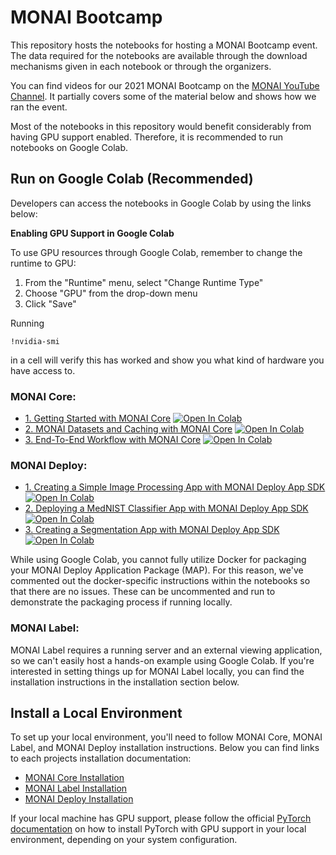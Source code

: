 # MONAI Bootcamp
This repository hosts the notebooks for hosting a MONAI Bootcamp event. The data required for the notebooks are available through the download mechanisms given in each notebook or through the organizers.

You can find videos for our 2021 MONAI Bootcamp on the [MONAI YouTube Channel](https://www.youtube.com/playlist?list=PLtoSVSQ2XzyCobzE6NvwjNpITsQyPUtfs). It partially covers some of the material below and shows how we ran the event.

Most of the notebooks in this repository would benefit considerably from having GPU support enabled. Therefore, it is recommended to run notebooks on Google Colab.

## Run on Google Colab (Recommended)

Developers can access the notebooks in Google Colab by using the links below:

**Enabling GPU Support in Google Colab**

To use GPU resources through Google Colab, remember to change the runtime to GPU:

1. From the "Runtime" menu, select "Change Runtime Type"
2. Choose "GPU" from the drop-down menu
3. Click "Save"

Running

```shell
!nvidia-smi
```

in a cell will verify this has worked and show you what kind of hardware you have access to.

### MONAI Core:
* <a href="https://colab.research.google.com/github/zephyrie/monai-bootcamp/blob/main/MONAICore/1.%20Getting%20Started%20with%20MONAI.ipynb">1. Getting Started with MONAI Core</a> [![Open In Colab](https://colab.research.google.com/assets/colab-badge.svg)]("https://colab.research.google.com/github/zephyrie/monai-bootcamp/blob/main/MONAICore/1.%20Getting%20Started%20with%20MONAI.ipynb")
* <a href="https://colab.research.google.com/github/zephyrie/monai-bootcamp/blob/main/MONAICore/2.%20MONAI%20Datasets%20and%20Caching.ipynb">2. MONAI Datasets and Caching with MONAI Core</a> [![Open In Colab](https://colab.research.google.com/assets/colab-badge.svg)]("https://colab.research.google.com/github/zephyrie/monai-bootcamp/blob/main/MONAICore/2.%20MONAI%20Datasets%20and%20Caching.ipynb")
* <a href="https://colab.research.google.com/github/zephyrie/monai-bootcamp/blob/main/MONAICore/3.%20End-To-End%20Workflow%20with%20MONAI.ipynb">3. End-To-End Workflow with MONAI Core</a> [![Open In Colab](https://colab.research.google.com/assets/colab-badge.svg)]("https://colab.research.google.com/github/zephyrie/monai-bootcamp/blob/main/MONAICore/3.%20End-To-End%20Workflow%20with%20MONAI.ipynb")

### MONAI Deploy:
* <a href="https://colab.research.google.com/github/zephyrie/monai-bootcamp/blob/main/MONAIDeploy/01_simple_app.ipynb">1. Creating a Simple Image Processing App with MONAI Deploy App SDK</a> [![Open In Colab](https://colab.research.google.com/assets/colab-badge.svg)]("https://colab.research.google.com/github/zephyrie/monai-bootcamp/blob/main/MONAIDeploy/01_simple_app.ipynb")
* <a href="https://colab.research.google.com/github/zephyrie/monai-bootcamp/blob/main/MONAIDeploy/02_mednist_app-prebuilt.ipynb">2. Deploying a MedNIST Classifier App with MONAI Deploy App SDK</a> [![Open In Colab](https://colab.research.google.com/assets/colab-badge.svg)]("https://colab.research.google.com/github/zephyrie/monai-bootcamp/blob/main/MONAIDeploy/02_mednist_app-prebuilt.ipynb")
* <a href="https://colab.research.google.com/github/zephyrie/monai-bootcamp/blob/main/MONAIDeploy/03_segmentation_app.ipynb">3. Creating a Segmentation App with MONAI Deploy App SDK</a> [![Open In Colab](https://colab.research.google.com/assets/colab-badge.svg)]("https://colab.research.google.com/github/zephyrie/monai-bootcamp/blob/main/MONAIDeploy/03_segmentation_app.ipynb")

While using Google Colab, you cannot fully utilize Docker for packaging your MONAI Deploy Application Package (MAP). For this reason, we've commented out the docker-specific instructions within the notebooks so that there are no issues. These can be uncommented and run to demonstrate the packaging process if running locally.

### MONAI Label:
MONAI Label requires a running server and an external viewing application, so we can't easily host a hands-on example using Google Colab.  If you're interested in setting things up for MONAI Label locally, you can find the installation instructions in the installation section below. 

## Install a Local Environment

To set up your local environment, you'll need to follow MONAI Core, MONAI Label, and MONAI Deploy installation instructions. Below you can find links to each projects installation documentation:

* [MONAI Core Installation](https://docs.monai.io/en/stable/installation.html)
* [MONAI Label Installation](https://docs.monai.io/projects/label/en/latest/installation.html)
* [MONAI Deploy Installation](https://docs.monai.io/projects/monai-deploy-app-sdk/en/latest/getting_started/installing_app_sdk.html)

If your local machine has GPU support, please follow the official [PyTorch documentation](https://pytorch.org/get-started/locally/) on how to install PyTorch with GPU support in your local environment, depending on your system configuration.